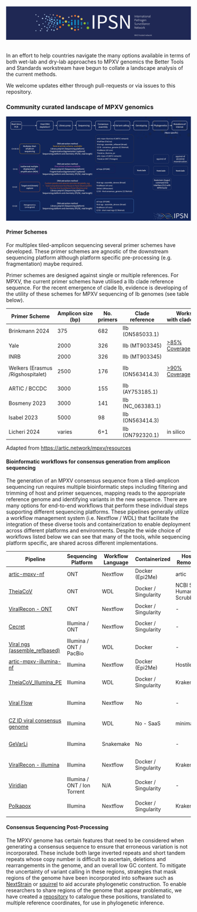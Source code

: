 ![image](img/ipsn.png) 

In an effort to help countries navigate the many options available in terms of both wet-lab and dry-lab approaches to MPXV genomics the Better Tools and Standards workstream have begun to collate a landscape analysis of the current methods.

We welcome updates either through pull-requests or via issues to this repository.
### Community curated landscape of MPXV genomics

![image](img/landscape.jpg)
#### Primer Schemes 

For multiplex tiled-amplicon sequencing several primer schemes have developed.  These primer schemes are agnostic of the downstream sequencing platform although platform specific pre-processing (e.g. fragmentation) maybe required.

Primer schemes are designed against single or multiple references.  For MPXV, the current primer schemes have utilised a IIb clade reference sequence.  For the recent emergence of clade Ib, evidence is developing of the utility of these schemes for MPXV sequencing of Ib genomes (see table below).

| Primer Scheme​                     | Amplicon size (bp)​ | No. primers​ | Clade reference​   | Works with clade Ib?​                                                                             | Protocol or repo​                                                                                        | Citation​                                       |
| ---------------------------------- | ------------------- | ------------ | ------------------ | ------------------------------------------------------------------------------------------------- | -------------------------------------------------------------------------------------------------------- | ----------------------------------------------- |
| Brinkmann 2024​                    | 375​                | 682​         | IIb (ON585033.1)​  | ​                                                                                                 | ​                                                                                                        | https://doi.org/10.1016/j.jviromet.2024.114888​ |
| Yale​                              | 2000​               | 326​         | IIb (MT903345)​    | [>85% Coverage](https://artic.network/mpxv/artic-mpxv-guide.html)​                                | https://dx.doi.org/10.17504/protocols.io.5qpvob1nbl4o/v4​                                                | https://doi.org/10.1371/journal.pbio.3002151    |
| INRB​                              | 2000​               | 326​         | IIb (MT903345)​    | ​                                                                                                 | https://github.com/inrb-labgenpath/DRC_MPXV_primers​                                                     | ​                                               |
| Welkers (Erasmus /Rigshospitalet)​ | 2500​               | 176​         | IIb (ON563414.3)​  | [>90% Coverage](https://www.eurosurveillance.org/content/10.2807/1560-7917.ES.2024.29.11.2400106) | https://www.protocols.io/view/monkeypox-virus-whole-genome-sequencing-using-comb-n2bvj6155lk5/v1?step=1​ | ​                                               |
| ARTIC / BCCDC​                     | 3000​               | 155​         | IIb (AY753185.1)​  | ​                                                                                                 | [https://github.com/quick-lab/MPXV](https://github.com/quick-lab/MPXV)​                                  | ​                                               |
| Bosmeny 2023​                      | 3000​               | 141​         | IIb (NC_063383.1)​ | ​                                                                                                 | https://github.com/gagnonlab/artic-mpxv​                                                                 | http://dx.doi.org/10.1186/s12985-023-02059-2​   |
| Isabel 2023​                       | 5000​               | 98​          | IIb (ON563414.3)​  | ​                                                                                                 |                                                                                                          | https://doi.org/10.1128/spectrum.02979-23       |
| Licheri 2024​                      | varies​             | 6+1​         | IIb (ON792320.1)​  | in silico​                                                                                        | ​                                                                                                        | https://doi.org/10.21203/rs.3.rs-4024102/v1     |

Adapted from https://artic.network/mpxv/resources

#### Bioinformatic workflows for consensus generation from amplicon sequencing

The generation of an MPXV consensus sequence from a tiled-amplicon sequencing run requires multiple bioinformatic steps including filtering and trimming of host and primer sequences, mapping reads to the appropriate reference genome and identifying variants in the new sequence.  There are many options for end-to-end workflows that perform these individual steps supporting different sequencing platforms.  These pipelines generally utilize a workflow management system (i.e. Nextflow / WDL) that facilitate the integration of these diverse tools and containerization to enable deployment across different platforms and environments.  Despite the wide choice of workflows listed below we can see that many of the tools, while sequencing platform specific, are shared across different implementations.  

| **Pipeline**                                                                      | **Sequencing Platform**      | **Workflow Language** | **Containerized**    | **Host Removal**        | **Trimming**        | **Primer Removal** | **Reference Mapping** | **Variant Calling**        | **MSA** | **Annotation** |
| --------------------------------------------------------------------------------- | ---------------------------- | --------------------- | -------------------- | ----------------------- | ------------------- | ------------------ | --------------------- | -------------------------- | ------- | -------------- |
| [artic-mpxv-nf](https://github.com/artic-network/artic-mpxv-nf)                   | ONT                          | Nextflow              | Docker (Epi2Me)      | artic                   | artic guppyplex     | artic minion       | artic minion          | artic minion               | -       | -              |
| [TheiaCoV](https://github.com/theiagen/public_health_viral_genomics)              | ONT                          | WDL                   | Docker / Singularity | NCBI SRA Human Scrubber | artic guppyplex     | artic minion       | artic minion          | artic minion               | -       | -              |
| [ViralRecon - ONT](https://github.com/nf-core/viralrecon)                         | ONT                          | Nextflow              | Docker / Singularity | -                       | artic guppyplex     | artic minion       | artic minion          | artic minion               |         | SnpEff         |
| [Cecret](https://github.com/UPHL-BioNGS/Cecret)                                   | Illumina / ONT               | Nextflow              | Docker / Singularity | -                       | fastp / segyclean   | ivar               | bwa / minmap2         | ivar / samtools / bcftools | Mafft   | Vadr           |
| [Viral ngs (assemble_refbased)](https://github.com/broadinstitute/viral-ngs)      | Illumina / ONT / PacBio      | WDL                   | Docker               | -                       |                     | ivar               | minimap2              |                            | -       | -              |
| [artic-mpxv-illumina-nf](https://github.com/artic-network/artic-mpxv-illumina-nf) | Illumina                     | Nextflow              | Docker (Epi2Me)      | Hostile                 | trim-galore         | ivar               | bwa                   | Freebayes                  | Mafft   |                |
| [TheiaCoV_Illumina_PE](https://github.com/theiagen/public_health_viral_genomics)  | Illumina                     | WDL                   | Docker / Singularity | Kraken2                 | trimmomatic / bbduk | ivar               | bwa                   | ivar / samtools / bcftools | -       | -              |
| [Viral Flow](https://github.com/theiagen/public_health_viral_genomics)            | Illumina                     | Nextflow              | No                   | -                       | fastp / samtools    | fastp              | bwa                   | ivar / samtools / bcftools | mafft   | SnpEff         |
| [CZ ID viral consensus genome](https://czid.org/)                                 | Illumina                     | WDL                   | No - SaaS            | minimap2                | trim-galore         | ivar               | minimap2              | ivar / samtools / bcftools | -       | -              |
| [GeVarLi](https://forge.ird.fr/transvihmi/nfernandez/GeVarLi)                     | Illumina                     | Snakemake             | No                   | -                       | cutadapt/sickle     | bamclipper         | bwa/minimap2/bowtie2  | ivar / samtools / bcftools | -       | -              |
| [ViralRecon - illumina](https://github.com/nf-core/viralrecon)                    | Illumina                     | Nextflow              | Docker / Singularity | Kraken2                 | fastp               | ivar               | bowtie2               | ivar / samtools / bcftools | -       | SnpEff         |
| [Viridian](https://github.com/iqbal-lab-org/viridian)                             | Illumina / ONT / Ion Torrent | N/A                   | Docker / Singularity | -                       |                     |                    | minimap2              | cyclon                     | maft    | -              |
| [Polkapox](https://github.com/CDCgov/polkapox)                                    | Illumina                     | Nextflow              | Docker / Singularity | Kraken2                 | fastp               | ivar               | bwa                   | ivar / samtools / bcftools | -       | -              |
#### Consensus Sequencing Post-Processing

The MPXV genome has certain features that need to be considered when generating a consensus sequence to ensure that erroneous variation is not incorporated.  These include both large inverted repeats and short tandem repeats whose copy number is difficult to ascertain, deletions and rearrangements in the genome, and an overall low GC content.  To mitigate the uncertainty of variant calling in these regions, strategies that mask regions of the genome have been incorporated into software such as [NextStrain](https://github.com/nextstrain/mpox/tree/master) or [squirrel](https://github.com/aineniamh/squirrel) to aid accurate phylogenetic construction.  To enable researchers to share regions of the genome that appear problematic, we have created a [repository](https://github.com/WHO-Collaboratory/collaboratory-mpox-genomics-phylomasking) to catalogue these positions, translated to multiple reference coordinates, for use in phylogenetic inference. 